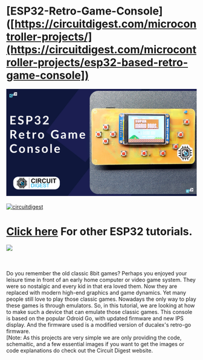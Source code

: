 # [ESP32-Retro-Game-Console]([https://circuitdigest.com/microcontroller-projects/](https://circuitdigest.com/microcontroller-projects/esp32-based-retro-game-console])
<img src="https://github.com/Circuit-Digest/ESP32-Retro-Game-Console/blob/2f827a784908b86c55040510312a4a3fbdabad00/Title.jpg" width="" alt="alt_text" title="image_tooltip">
<br>

<br>
<a href="https://circuitdigest.com/tags/ESP32"><img src="https://img.shields.io/static/v1?label=&labelColor=505050&message=ESP32 Tutorials Circuit Digest&color=%230076D6&style=social&logo=google-chrome&logoColor=%230076D6" alt="circuitdigest"/></a>
<br>

[<h1>Click here](https://circuitdigest.com/tags/ESP32) For other ESP32 tutorials.</h1>
<img src="https://github.com/Circuit-Digest/ESP32-Retro-Game-Console/blob/0a83f238ce90594f5f8fca71dad3b9b611b35e96/Untitled%20Project.gif" width="" height="" />

<br>
<br>
Do you remember the old classic 8bit games? Perhaps you enjoyed your leisure time in front of an early home computer or video game system.  They were so nostalgic and every kid in that era loved them. Now they are replaced with modern high-end graphics and game dynamics. Yet many people still love to play those classic games. Nowadays the only way to play these games is through emulators. So, in this tutorial, we are looking at how to make such a device that can emulate those classic games. This console is based on the popular Odroid Go, with updated firmware and new IPS display. And the firmware used is a modified version of ducalex's retro-go firmware.
<br>
[Note: As this projects are very simple we are only providing the code, schemaitic, and a few essential images if you want to get the images or code explanations do check out the Circuit Digest website.
<br>
<br>
